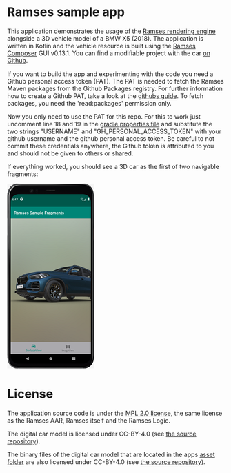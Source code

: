# Ramses sample app

This application demonstrates the usage of the [Ramses rendering engine](https://ramses-sdk.readthedocs.io/en/latest/index.html) alongside
a 3D vehicle model of a BMW X5 (2018). The application is written in Kotlin and
the vehicle resource is built using the [Ramses Composer](https://github.com/bmwcarit/ramses-composer) GUI
v0.13.1. You can find a modifiable project with the car [on Github](https://github.com/bmwcarit/digital-car-3d).



If you want to build the app and experimenting with the code you need a Github personal access token (PAT).
The PAT is needed to fetch the Ramses Maven packages from the Github Packages registry.
For further information how to create a Github PAT, take a look at the [githubs guide](https://docs.github.com/en/authentication/keeping-your-account-and-data-secure/creating-a-personal-access-token).
To fetch packages, you need the 'read:packages' permission only.

Now you only need to use the PAT for this repo.
For this to work just uncomment line 18 and 19 in the [gradle.properties file](./gradle.properties) and substitute the two strings "USERNAME" and
"GH_PERSONAL_ACCESS_TOKEN" with your github username and the github personal access token. Be careful to
not commit these credentials anywhere, the Github token is attributed to you and should not be given to
others or shared.

If everything worked, you should see a 3D car as the first of two navigable fragments:

![Car](./doc/screenshot.png)

# License

The application source code is under the [MPL 2.0 license](./LICENSE.txt), the same license as the Ramses AAR,
Ramses itself and the Ramses Logic.

The digital car model is licensed under CC-BY-4.0 (see [the source repository](https://github.com/bmwcarit/digital-car-3d)).

The binary files of the digital car model that are located in the apps [asset folder](./app/src/main/assets) are also licensed under CC-BY-4.0 (see [the source repository](https://github.com/bmwcarit/digital-car-3d)).
